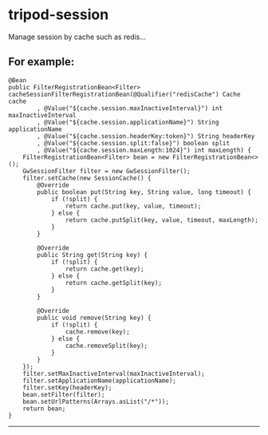 # tripod-session
Manage session by cache such as redis...

For example:
------------------------------------------------------------------------------------------------------------------
	@Bean
	public FilterRegistrationBean<Filter> cacheSessionFilterRegistrationBean(@Qualifier("redisCache") Cache cache
			, @Value("${cache.session.maxInactiveInterval}") int maxInactiveInterval
			, @Value("${cache.session.applicationName}") String applicationName
			, @Value("${cache.session.headerKey:token}") String headerKey
			, @Value("${cache.session.split:false}") boolean split
			, @Value("${cache.session.maxLength:1024}") int maxLength) {
		FilterRegistrationBean<Filter> bean = new FilterRegistrationBean<>();
		GwSessionFilter filter = new GwSessionFilter();
		filter.setCache(new SessionCache() {
			@Override
			public boolean put(String key, String value, long timeout) {
				if (!split) {
					return cache.put(key, value, timeout);
				} else {
					return cache.putSplit(key, value, timeout, maxLength);
				}
			}
			
			@Override
			public String get(String key) {
				if (!split) {
					return cache.get(key);
				} else {
					return cache.getSplit(key);
				}
			}
			
			@Override
			public void remove(String key) {
				if (!split) {
					cache.remove(key);
				} else {
					cache.removeSplit(key);
				}
			}
		});
		filter.setMaxInactiveInterval(maxInactiveInterval);
		filter.setApplicationName(applicationName);
		filter.setKey(headerKey);
		bean.setFilter(filter);
		bean.setUrlPatterns(Arrays.asList("/*"));
		return bean;
	}
------------------------------------------------------------------------------------------------------------------


